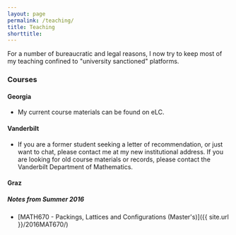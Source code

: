 ```yaml
---
layout: page
permalink: /teaching/
title: Teaching
shorttitle:
---
```


For a number of bureaucratic and legal reasons, I now try to keep most of my teaching confined to "university sanctioned" platforms.

### Courses

#### Georgia

* My current course materials can be found on eLC.

#### Vanderbilt 

* If you are a former student seeking a letter of recommendation, or just want to chat, please contact me at my new institutional address.  If you are looking for old course materials or records, please contact the Vanderbilt Department of Mathematics.

#### Graz 

##### Notes from Summer 2016
* [MATH670 - Packings, Lattices and Configurations (Master's)]({{ site.url }}/2016MAT670/)
